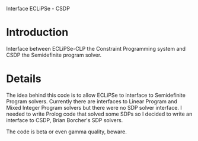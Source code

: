 Interface ECLiPSe - CSDP

# Introduction #

Interface between ECLiPSe-CLP the Constraint Programming system and CSDP the Semidefinite program solver.


# Details #

The idea behind this code is to allow ECLiPSe to interface to Semidefinite Program solvers.  Currently there are interfaces to Linear Program and Mixed Integer Program solvers but there were no SDP solver interface.  I needed to write Prolog code that solved some SDPs so I decided to write an interface to CSDP, Brian Borcher's SDP solvers.

The code is beta or even gamma quality, beware.
